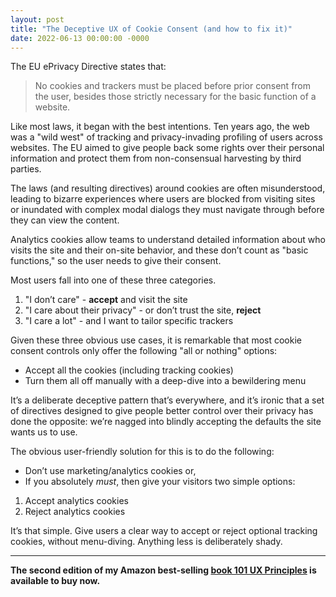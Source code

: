 ```yaml
---
layout: post
title: "The Deceptive UX of Cookie Consent (and how to fix it)"
date: 2022-06-13 00:00:00 -0000
---
```

The EU ePrivacy Directive states that:

> No cookies and trackers must be placed before prior consent from the user, besides those strictly necessary for the basic function of a website.

Like most laws, it began with the best intentions. Ten years ago, the web was a "wild west" of tracking and privacy-invading profiling of users across websites. The EU aimed to give people back some rights over their personal information and protect them from non-consensual harvesting by third parties.

The laws (and resulting directives) around cookies are often misunderstood, leading to bizarre experiences where users are blocked from visiting sites or inundated with complex modal dialogs they must navigate through before they can view the content.

Analytics cookies allow teams to understand detailed information about who visits the site and their on-site behavior, and these don’t count as "basic functions," so the user needs to give their consent. 

Most users fall into one of these three categories.

1. "I don’t care" - **accept** and visit the site
2. "I care about their privacy" - or don’t trust the site, **reject**
3. "I care a lot" - and I want to tailor specific trackers

Given these three obvious use cases, it is remarkable that most cookie consent controls only offer the following "all or nothing" options:

- Accept all the cookies (including tracking cookies)
- Turn them all off manually with a deep-dive into a bewildering menu

It’s a deliberate deceptive pattern that’s everywhere, and it’s ironic that a set of directives designed to give people better control over their privacy has done the opposite: we’re nagged into blindly accepting the defaults the site wants us to use.

The obvious user-friendly solution for this is to do the following:

- Don’t use marketing/analytics cookies or,
- If you absolutely *must*, then give your visitors two simple options:

1. Accept analytics cookies
2. Reject analytics cookies

It’s that simple. Give users a clear way to accept or reject optional tracking cookies, without menu-diving. Anything less is deliberately shady. 

---

**The second edition of my Amazon best-selling [book 101 UX Principles](https://uxbook.io/) is available to buy now.**